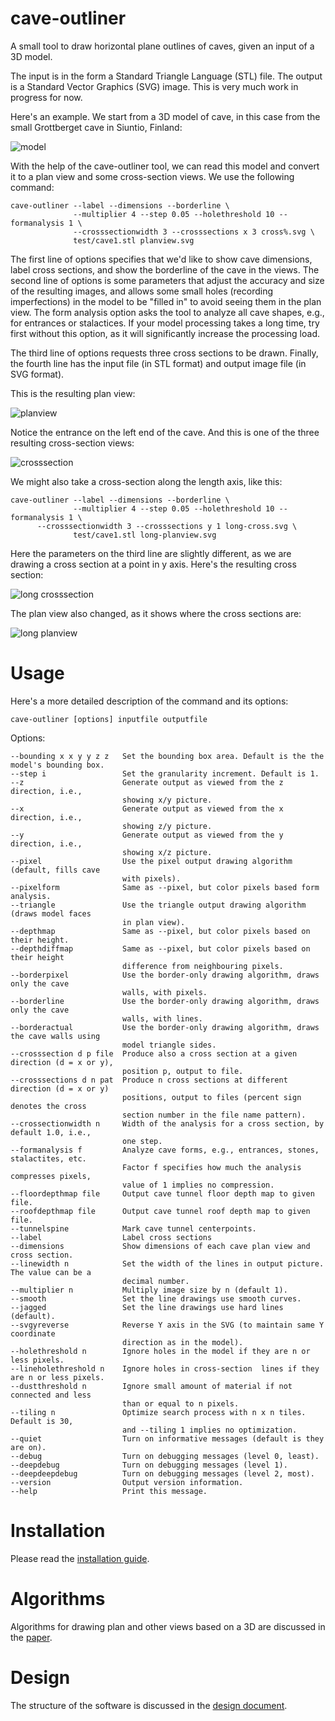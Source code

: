 # cave-outliner
A small tool to draw horizontal plane outlines of caves, given an input of a 3D model.

The input is in the form a Standard Triangle Language (STL) file. The output is a Standard Vector Graphics (SVG) image. This is very much work in progress for now.

Here's an example. We start from a 3D model of cave, in this case from the small Grottberget cave in Siuntio, Finland:

![model](https://raw.githubusercontent.com/jariarkko/cave-outliner/main/doc/images/example1-model-small.jpg)

With the help of the cave-outliner tool, we can read this model and convert it to a plan view and some cross-section views. We use the following command:

    cave-outliner --label --dimensions --borderline \
                  --multiplier 4 --step 0.05 --holethreshold 10 --formanalysis 1 \
                  --crosssectionwidth 3 --crosssections x 3 cross%.svg \
                  test/cave1.stl planview.svg

The first line of options specifies that we'd like to show cave dimensions, label cross sections, and show the borderline of the cave in the views. The second line of options is some parameters that adjust the accuracy and size of the resulting images, and allows some small holes (recording imperfections) in the model to be "filled in" to avoid seeing them in the plan view. The form analysis option asks the tool to analyze all cave shapes, e.g., for entrances or stalactices. If your model processing takes a long time, try first without this option, as it will significantly increase the processing load.

The third line of options requests three cross sections to be drawn. Finally, the fourth line has the input file (in STL format) and output image file (in SVG format).

This is the resulting plan view:

![planview](https://raw.githubusercontent.com/jariarkko/cave-outliner/main/doc/images/example1-planview-small.jpg)

Notice the entrance on the left end of the cave. And this is one of the three resulting cross-section views:

![crosssection](https://raw.githubusercontent.com/jariarkko/cave-outliner/main/doc/images/example1-crosssection-small.jpg)

We might also take a cross-section along the length axis, like this:

    cave-outliner --label --dimensions --borderline \
                  --multiplier 4 --step 0.05 --holethreshold 10 --formanalysis 1 \
		  --crosssectionwidth 3 --crosssections y 1 long-cross.svg \
                  test/cave1.stl long-planview.svg

Here the parameters on the third line are slightly different, as we are drawing a cross section at a point in y axis. Here's the resulting cross section:

![long crosssection](https://raw.githubusercontent.com/jariarkko/cave-outliner/main/doc/images/example1-longcrosssection-small.jpg)

The plan view also changed, as it shows where the cross sections are:

![long planview](https://raw.githubusercontent.com/jariarkko/cave-outliner/main/doc/images/example1-longplanview-small.jpg)

# Usage

Here's a more detailed description of the command and its options:

    cave-outliner [options] inputfile outputfile

Options:

    --bounding x x y y z z   Set the bounding box area. Default is the the model's bounding box.
    --step i                 Set the granularity increment. Default is 1.
    --z                      Generate output as viewed from the z direction, i.e.,
                             showing x/y picture.
    --x                      Generate output as viewed from the x direction, i.e.,
                             showing z/y picture.
    --y                      Generate output as viewed from the y direction, i.e.,
                             showing x/z picture.
    --pixel                  Use the pixel output drawing algorithm (default, fills cave
                             with pixels).
    --pixelform              Same as --pixel, but color pixels based form analysis.
    --triangle               Use the triangle output drawing algorithm (draws model faces
                             in plan view).
    --depthmap               Same as --pixel, but color pixels based on their height.                   
    --depthdiffmap           Same as --pixel, but color pixels based on their height
                             difference from neighbouring pixels.
    --borderpixel            Use the border-only drawing algorithm, draws only the cave
                             walls, with pixels.
    --borderline             Use the border-only drawing algorithm, draws only the cave
                             walls, with lines.
    --borderactual           Use the border-only drawing algorithm, draws the cave walls using
                             model triangle sides.
    --crosssection d p file  Produce also a cross section at a given direction (d = x or y),
                             position p, output to file.
    --crosssections d n pat  Produce n cross sections at different direction (d = x or y)
                             positions, output to files (percent sign denotes the cross
                             section number in the file name pattern).
    --crossectionwidth n     Width of the analysis for a cross section, by default 1.0, i.e.,
                             one step.
    --formanalysis f         Analyze cave forms, e.g., entrances, stones, stalactites, etc.
                             Factor f specifies how much the analysis compresses pixels,
                             value of 1 implies no compression.
    --floordepthmap file     Output cave tunnel floor depth map to given file.
    --roofdepthmap file      Output cave tunnel roof depth map to given file.
    --tunnelspine            Mark cave tunnel centerpoints.
    --label                  Label cross sections
    --dimensions             Show dimensions of each cave plan view and cross section.
    --linewidth n            Set the width of the lines in output picture. The value can be a
                             decimal number.
    --multiplier n           Multiply image size by n (default 1).
    --smooth                 Set the line drawings use smooth curves.
    --jagged                 Set the line drawings use hard lines (default).
    --svgyreverse            Reverse Y axis in the SVG (to maintain same Y coordinate
                             direction as in the model).
    --holethreshold n        Ignore holes in the model if they are n or less pixels.
    --lineholethreshold n    Ignore holes in cross-section  lines if they are n or less pixels.
    --dustthreshold n        Ignore small amount of material if not connected and less
                             than or equal to n pixels.
    --tiling n               Optimize search process with n x n tiles. Default is 30,
                             and --tiling 1 implies no optimization.
    --quiet                  Turn on informative messages (default is they are on).
    --debug                  Turn on debugging messages (level 0, least).
    --deepdebug              Turn on debugging messages (level 1).
    --deepdeepdebug          Turn on debugging messages (level 2, most).
    --version                Output version information.
    --help                   Print this message.

# Installation

Please read the [installation guide](https://github.com/jariarkko/cave-outliner/blob/master/doc/INSTALL.md).

# Algorithms

Algorithms for drawing plan and other views based on a 3D are discussed in the [paper](https://github.com/jariarkko/cave-outliner/blob/master/doc/papers/Paper.md).

# Design

The structure of the software is discussed in the [design document](https://github.com/jariarkko/cave-outliner/blob/master/doc/Design.md).

